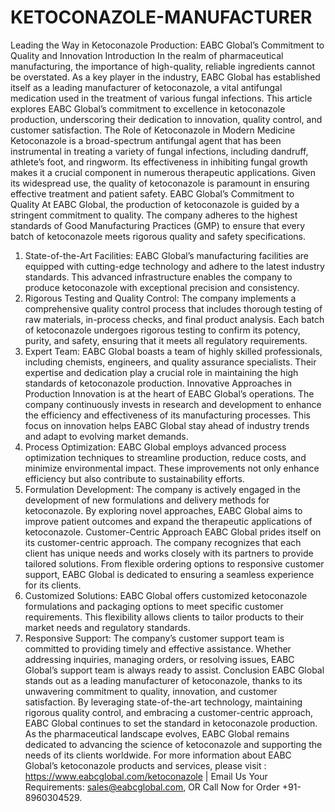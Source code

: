 # KETOCONAZOLE-MANUFACTURER
 Leading the Way in Ketoconazole Production: EABC Global’s Commitment to Quality and Innovation
Introduction
In the realm of pharmaceutical manufacturing, the importance of high-quality, reliable ingredients cannot be overstated. As a key player in the industry, EABC Global has established itself as a leading manufacturer of ketoconazole, a vital antifungal medication used in the treatment of various fungal infections. This article explores EABC Global’s commitment to excellence in ketoconazole production, underscoring their dedication to innovation, quality control, and customer satisfaction.
The Role of Ketoconazole in Modern Medicine
Ketoconazole is a broad-spectrum antifungal agent that has been instrumental in treating a variety of fungal infections, including dandruff, athlete’s foot, and ringworm. Its effectiveness in inhibiting fungal growth makes it a crucial component in numerous therapeutic applications. Given its widespread use, the quality of ketoconazole is paramount in ensuring effective treatment and patient safety.
EABC Global’s Commitment to Quality
At EABC Global, the production of ketoconazole is guided by a stringent commitment to quality. The company adheres to the highest standards of Good Manufacturing Practices (GMP) to ensure that every batch of ketoconazole meets rigorous quality and safety specifications.
1. State-of-the-Art Facilities: EABC Global’s manufacturing facilities are equipped with cutting-edge technology and adhere to the latest industry standards. This advanced infrastructure enables the company to produce ketoconazole with exceptional precision and consistency.
2. Rigorous Testing and Quality Control: The company implements a comprehensive quality control process that includes thorough testing of raw materials, in-process checks, and final product analysis. Each batch of ketoconazole undergoes rigorous testing to confirm its potency, purity, and safety, ensuring that it meets all regulatory requirements.
3. Expert Team: EABC Global boasts a team of highly skilled professionals, including chemists, engineers, and quality assurance specialists. Their expertise and dedication play a crucial role in maintaining the high standards of ketoconazole production.
Innovative Approaches in Production
Innovation is at the heart of EABC Global’s operations. The company continuously invests in research and development to enhance the efficiency and effectiveness of its manufacturing processes. This focus on innovation helps EABC Global stay ahead of industry trends and adapt to evolving market demands.
1. Process Optimization: EABC Global employs advanced process optimization techniques to streamline production, reduce costs, and minimize environmental impact. These improvements not only enhance efficiency but also contribute to sustainability efforts.
2. Formulation Development: The company is actively engaged in the development of new formulations and delivery methods for ketoconazole. By exploring novel approaches, EABC Global aims to improve patient outcomes and expand the therapeutic applications of ketoconazole.
Customer-Centric Approach
EABC Global prides itself on its customer-centric approach. The company recognizes that each client has unique needs and works closely with its partners to provide tailored solutions. From flexible ordering options to responsive customer support, EABC Global is dedicated to ensuring a seamless experience for its clients.
1. Customized Solutions: EABC Global offers customized ketoconazole formulations and packaging options to meet specific customer requirements. This flexibility allows clients to tailor products to their market needs and regulatory standards.
2. Responsive Support: The company’s customer support team is committed to providing timely and effective assistance. Whether addressing inquiries, managing orders, or resolving issues, EABC Global’s support team is always ready to assist.
Conclusion
EABC Global stands out as a leading manufacturer of ketoconazole, thanks to its unwavering commitment to quality, innovation, and customer satisfaction. By leveraging state-of-the-art technology, maintaining rigorous quality control, and embracing a customer-centric approach, EABC Global continues to set the standard in ketoconazole production. As the pharmaceutical landscape evolves, EABC Global remains dedicated to advancing the science of ketoconazole and supporting the needs of its clients worldwide.
For more information about EABC Global’s  ketoconazole products and services, please visit : https://www.eabcglobal.com/ketoconazole  | Email Us Your Requirements: sales@eabcglobal.com, OR Call Now for Order +91-8960304529.
